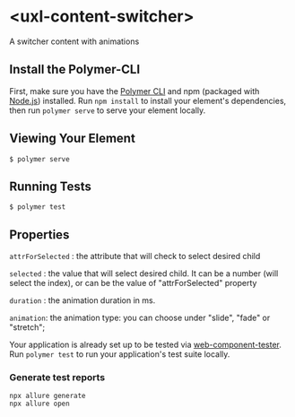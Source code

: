 # \<uxl-content-switcher\>

A switcher content with animations

## Install the Polymer-CLI

First, make sure you have the [Polymer CLI](https://www.npmjs.com/package/polymer-cli) and npm (packaged with [Node.js](https://nodejs.org)) installed. Run `npm install` to install your element's dependencies, then run `polymer serve` to serve your element locally.

## Viewing Your Element

```
$ polymer serve
```

## Running Tests

```
$ polymer test
```

## Properties

`attrForSelected` : the attribute that will check to select desired child

`selected` : the value that will select desired child. It can be a number (will select the index), or can be the value of "attrForSelected" property

`duration` : the animation duration in ms.

`animation`: the animation type: you can choose under "slide", "fade" or "stretch";

Your application is already set up to be tested via [web-component-tester](https://github.com/Polymer/web-component-tester). Run `polymer test` to run your application's test suite locally.

### Generate test reports

```
npx allure generate
npx allure open
```
